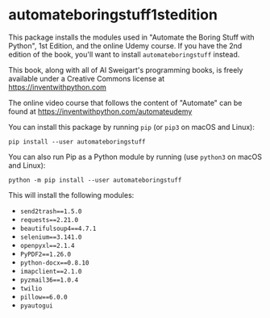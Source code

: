 # automateboringstuff1stedition

This package installs the modules used in "Automate the Boring Stuff with Python", 1st Edition, and the online Udemy course. If you have the 2nd edition of the book, you'll want to install `automateboringstuff` instead.

This book, along with all of Al Sweigart's programming books, is freely available under a Creative Commons license at https://inventwithpython.com

The online video course that follows the content of "Automate" can be found at https://inventwithpython.com/automateudemy

You can install this package by running `pip` (or `pip3` on macOS and Linux):

    pip install --user automateboringstuff

You can also run Pip as a Python module by running (use `python3` on macOS and Linux):

    python -m pip install --user automateboringstuff

This will install the following modules:

* `send2trash==1.5.0`
* `requests==2.21.0`
* `beautifulsoup4==4.7.1`
* `selenium==3.141.0`
* `openpyxl==2.1.4`
* `PyPDF2==1.26.0`
* `python-docx==0.8.10`
* `imapclient==2.1.0`
* `pyzmail36==1.0.4`
* `twilio`
* `pillow==6.0.0`
* `pyautogui`

